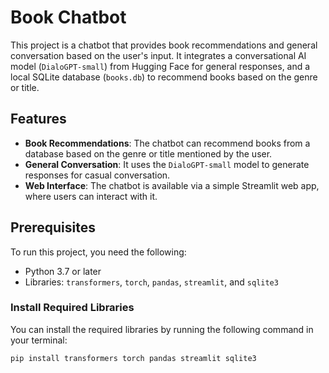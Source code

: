 # Book Chatbot

This project is a chatbot that provides book recommendations and general conversation based on the user's input. It integrates a conversational AI model (`DialoGPT-small`) from Hugging Face for general responses, and a local SQLite database (`books.db`) to recommend books based on the genre or title.

## Features

- **Book Recommendations**: The chatbot can recommend books from a database based on the genre or title mentioned by the user.
- **General Conversation**: It uses the `DialoGPT-small` model to generate responses for casual conversation.
- **Web Interface**: The chatbot is available via a simple Streamlit web app, where users can interact with it.

## Prerequisites

To run this project, you need the following:

- Python 3.7 or later
- Libraries: `transformers`, `torch`, `pandas`, `streamlit`, and `sqlite3`
  
### Install Required Libraries

You can install the required libraries by running the following command in your terminal:

```bash
pip install transformers torch pandas streamlit sqlite3

